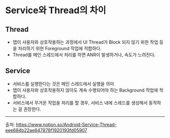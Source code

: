 # Service와 Thread의 차이
## Thread
* 앱이 사용자와 상호작용하는 과정에서 UI Thread가 Block 되지 않기 위한 작업 등을 처리하기 위한 Foreground 작업에 적합하다.
* Thread를 메인 스레드에서 처리를 하면 ANR이 발생하거나, 속도가 느려진다.

## Service
* 서비스를 실행한다는 것은 메인 스레드에서 실행을 의미
* 앱이 사용자와 상호작용하지 않아도 계속 수행되어야 하는 Background 작업에 적합하다.
* 서비스에서 무거운 작업을 처리를 할 경우, 서비스 내에 스레드를 생성해서 동작하는 걸 권장한다.
***
출처: https://www.notion.so/Android-Service-Thread-eee684b22ae847878f1920193fd05907
